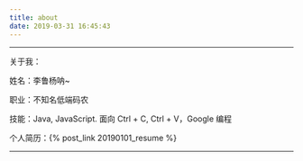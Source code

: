 ```yaml
---
title: about
date: 2019-03-31 16:45:43
---
```


***

关于我：

姓名：李鲁杨呐~

职业：不知名低端码农

技能：Java, JavaScript. 面向 Ctrl + C, Ctrl + V，Google 编程

个人简历：{% post_link 20190101_resume %}

***